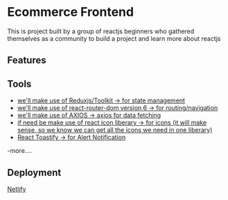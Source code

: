 # Ecommerce Frontend

This is project built by a group of reactjs beginners who gathered themselves as a community to build a project and learn more about reactjs

## Features

## Tools

- [we'll make use of Reduxjs/Toolkit -> for state management](https://redux-toolkit.js.org/introduction/getting-started)
- [we'll make use of react-router-dom version 6 -> for routing/navigation](https://reactrouter.com/docs/en/v6/getting-started/installation)
- [we'll make use of AXIOS -> axios for data fetching](https://axios-http.com/docs/intro)
- [if need be make use of react icon liberary -> for icons (it will make sense, so we know we can get all the icons we need in one liberary)](https://react-icons.github.io/react-icons/)
- [React Toastify -> for Alert Notification](https://www.npmjs.com/package/react-toastify)

-more....

## Deployment

[Netlify](https://www.netlify.com/)
